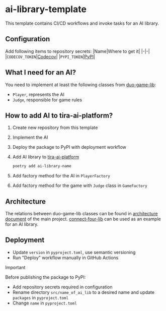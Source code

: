 # ai-library-template

This template contains CI/CD workflows and invoke tasks for an AI library.

## Configuration

Add following items to repository secrets:
|Name|Where to get it|
|-|-|
|`CODECOV_TOKEN`|[Codecov](https://docs.codecov.com/docs/adding-the-codecov-token)|
|`PYPI_TOKEN`|[PyPI](https://pypi.org/help/#apitoken)|

## What I need for an AI?

You need to implement at least the following classes from [duo-game-lib](https://github.com/game-ai-platform-team/duo-game-lib):

- `Player`, represents the AI
- `Judge`, responsible for game rules

## How to add AI to tira-ai-platform?

1. Create new repository from this template
1. Implement the AI
1. Deploy the package to PyPI with deployment workflow
1. Add AI library to [tira-ai-platform](https://github.com/game-ai-platform-team/tira-ai-platform)

   ```sh
   poetry add ai-library-name
   ```

1. Add factory method for the AI in `PlayerFactory`
1. Add factory method for the game with `Judge` class in `GameFactory`

## Architecture

The relations between duo-game-lib classes can be found in [architecture document](https://github.com/game-ai-platform-team/tira-ai-platform/blob/main/docs/architecture.md#backend) of the main project.
[connect-four-lib](https://github.com/game-ai-platform-team/connect-four-lib/blob/main/docs/architecture.md) can be used as an example for an AI library.

## Deployment

- Update `version` in `pyproject.toml`, use semantic versioning
- Run "Deploy" workflow manually in GitHub Actions

> [!IMPORTANT]
> Before publishing the package to PyPI:
>
> - Add repository secrets required in configuration
> - Rename directory `src/name_of_ai_lib` to a desired name and update `packages` in  `pyproject.toml`
> - Change `name` in `pyproject.toml`
